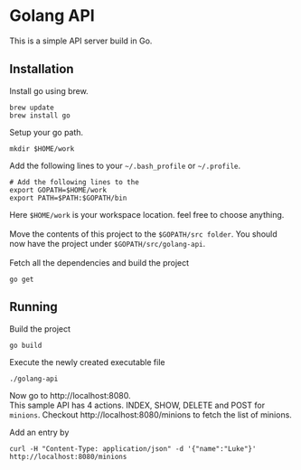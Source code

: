 # Golang API
This is a simple API server build in Go.

## Installation
Install go using brew.
```
brew update
brew install go
```
Setup your go path.
```
mkdir $HOME/work
```
Add the following lines to your `~/.bash_profile` or `~/.profile`.
```
# Add the following lines to the
export GOPATH=$HOME/work
export PATH=$PATH:$GOPATH/bin
```
Here `$HOME/work` is your workspace location. feel free to choose anything.
<br>
<br>
Move the contents of this project to the `$GOPATH/src folder`.
You should now have the project under `$GOPATH/src/golang-api`.
<br>
<br>
Fetch all the dependencies and build the project
```
go get
```
## Running
Build the project
```
go build
```
Execute the newly created executable file
```
./golang-api
```
Now go to http://localhost:8080.
<br>
This sample API has 4 actions. INDEX, SHOW, DELETE and POST for `minions`. Checkout http://localhost:8080/minions to fetch the list of minions.

Add an entry by
```
curl -H "Content-Type: application/json" -d '{"name":"Luke"}' http://localhost:8080/minions
```
